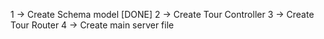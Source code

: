 1 -> Create Schema model [DONE]
2 -> Create Tour Controller
3 -> Create Tour Router
4 -> Create main server file
